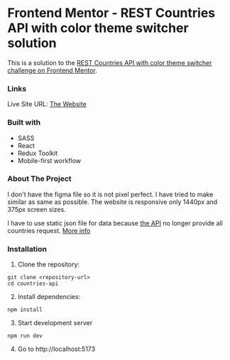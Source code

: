 # Frontend Mentor - REST Countries API with color theme switcher solution

This is a solution to the [REST Countries API with color theme switcher challenge on Frontend Mentor](https://www.frontendmentor.io/challenges/rest-countries-api-with-color-theme-switcher-5cacc469fec04111f7b848ca).

### Links

Live Site URL: [The Website](https://country-api-5039.netlify.app/)

### Built with

- SASS
- React
- Redux Toolkit
- Mobile-first workflow

### About The Project

I don't have the figma file so it is not pixel perfect. I have tried to make similar as same as possible. The website is responsive only 1440px and 375px screen sizes.

I have to use static json file for data because [the API](https://restcountries.com) no longer provide all countries request. [More info](https://gitlab.com/restcountries/restcountries/-/issues/265)

### Installation

1. Clone the repository:

```
git clone <repository-url>
cd countries-api
```

2. Install dependencies:

```
npm install
```

3. Start development server

```
npm run dev
```

4. Go to http://localhost:5173
